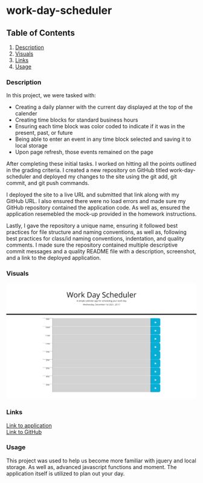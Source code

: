 # work-day-scheduler

## Table of Contents
1. [Description](#description)
2. [Visuals](#visuals)
3. [Links](#links)
4. [Usage](#usage)

### Description  
In this project, we were tasked with:  

- Creating a daily planner with the current day displayed at the top of the calender
- Creating time blocks for standard business hours
- Ensuring each time block was color coded to indicate if it was in the present, past, or future
- Being able to enter an event in any time block selected and saving it to local storage
- Upon page refresh, those events remained on the page 


After completing these initial tasks. I worked on hitting all the points outlined in the grading criteria. I created a new repository on GitHub titled work-day-scheduler and deployed my changes to the site using the git add, git commit, and git push commands.  

I deployed the site to a live URL and submitted that link along with my GitHub URL. I also ensured there were no load errors and made sure my GitHub repository contained the application code. As well as, ensured the application resemebled the mock-up provided in the homework instructions.  

Lastly, I gave the repository a unique name, ensuring it followed best practices for file structure and naming conventions, as well as, following best practices for class/id naming conventions, indentation, and quality comments. I made sure the repository contained multiple descriptive commit messages and a quality README file with a description, screenshot, and a link to the deployed application. 

### Visuals

![screencapture1](./assets/images/screencap.png)  

### Links

[Link to application](https://bigzeus2005.github.io/work-day-scheduler/)  
[Link to GitHub](https://github.com/bigzeus2005/work-day-scheduler)


### Usage

This project was used to help us become more familiar with jquery and local storage. As well as, advanced javascript functions and moment. The application itself is utilized to plan out your day. 